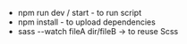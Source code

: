  - npm run dev / start - to run script
 - npm install         - to upload dependencies
 - sass --watch fileA dir/fileB -> to reuse Scss
